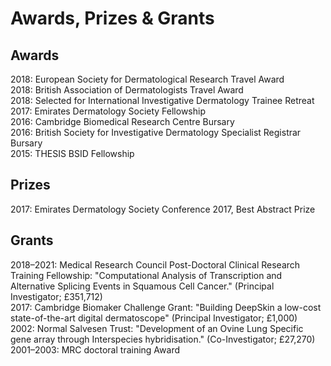 # Awards, Prizes & Grants

## Awards

2018: European Society for Dermatological Research Travel Award <br>
2018: British Association of Dermatologists Travel Award <br>
2018: Selected for International Investigative Dermatology Trainee Retreat <br>
2017: Emirates Dermatology Society Fellowship <br> 
2016: Cambridge Biomedical Research Centre Bursary <br> 
2016: British Society for Investigative Dermatology Specialist Registrar Bursary <br> 
2015: THESIS BSID Fellowship <br> 

## Prizes

2017: Emirates Dermatology Society Conference 2017, Best Abstract Prize <br>

## Grants

2018–2021: Medical Research Council Post-Doctoral Clinical Research Training Fellowship: "Computational Analysis of Transcription and Alternative Splicing Events in Squamous Cell Cancer." (Principal Investigator; £351,712) <br>
2017: Cambridge Biomaker Challenge Grant: "Building DeepSkin a low-cost state-of-the-art digital dermatoscope" (Principal Investigator; £1,000) <br>
2002: Normal Salvesen Trust: "Development of an Ovine Lung Specific gene array through Interspecies hybridisation." (Co-Investigator; £27,270) <br>
2001–2003: MRC doctoral training Award 
